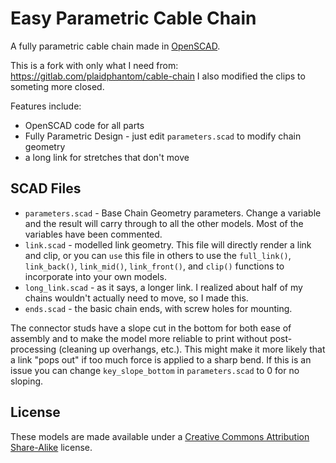 # Easy Parametric Cable Chain

A fully parametric cable chain made in [OpenSCAD](http://www.openscad.org/).

This is a fork with only what I need from: https://gitlab.com/plaidphantom/cable-chain
I also modified the clips to someting more closed.

Features include:

* OpenSCAD code for all parts
* Fully Parametric Design - just edit `parameters.scad` to modify chain geometry
* a long link for stretches that don't move

## SCAD Files

* `parameters.scad` - Base Chain Geometry parameters.  Change a variable and the result will carry through to all the other models. Most of the variables have been commented.
* `link.scad` - modelled link geometry. This file will directly render a link and clip, or you can `use` this file in others to use the `full_link()`, `link_back()`, `link_mid()`, `link_front()`, and `clip()` functions to incorporate into your own models.
* `long_link.scad` - as it says, a longer link. I realized about half of my chains wouldn't actually need to move, so I made this.
* `ends.scad` - the basic chain ends, with screw holes for mounting.

The connector studs have a slope cut in the bottom for both ease of assembly and to make the model more reliable to print without post-processing (cleaning up overhangs, etc.). This might make it more likely that a link "pops out" if too much force is applied to a sharp bend. If this is an issue you can change `key_slope_bottom` in `parameters.scad` to 0 for no sloping.

## License

These models are made available under a [Creative Commons Attribution Share-Alike](https://creativecommons.org/licenses/by-sa/4.0/) license.
